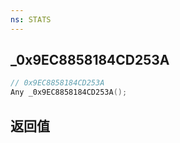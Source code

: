 ```yaml
---
ns: STATS
---
```

## _0x9EC8858184CD253A

```c
// 0x9EC8858184CD253A
Any _0x9EC8858184CD253A();
```


## 返回值
